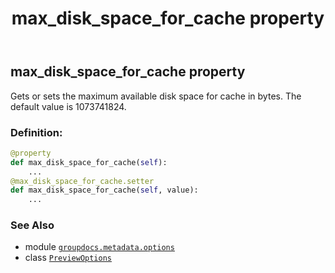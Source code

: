 ﻿---
title: max_disk_space_for_cache property
second_title: GroupDocs.Metadata for Python via .NET API References
description: 
type: docs
url: /python-net/groupdocs.metadata.options/previewoptions/max_disk_space_for_cache/
is_root: false
weight: 50
---

## max_disk_space_for_cache property


Gets or sets the maximum available disk space for cache in bytes.
The default value is 1073741824.
### Definition:
```python
@property
def max_disk_space_for_cache(self):
    ...
@max_disk_space_for_cache.setter
def max_disk_space_for_cache(self, value):
    ...
```

### See Also
* module [`groupdocs.metadata.options`](../../)
* class [`PreviewOptions`](/metadata/python-net/groupdocs.metadata.options/previewoptions)

